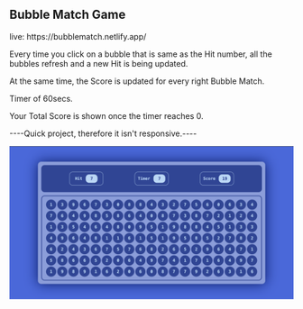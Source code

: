 <h2>Bubble Match Game </h2>
<p>live: https://bubblematch.netlify.app/ </p>
<p></p>
<p>Every time you click on a bubble that is same as the Hit number, all the bubbles refresh and a new Hit is being updated.</p>
<p>At the same time, the Score is updated for every right Bubble Match.
<p>Timer of 60secs.</p>
<p>Your Total Score is shown once the timer reaches 0. </p>
<p></p>
<p>----Quick project, therefore it isn't responsive.----</p>
<img src="bubbleMatch.png" alt="Alt Text" width="800">

